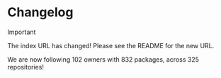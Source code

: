 # Changelog

> [!IMPORTANT]
> The index URL has changed! Please see the README for the new URL.

We are now following 102 owners with 832 packages, across 325 repositories!
